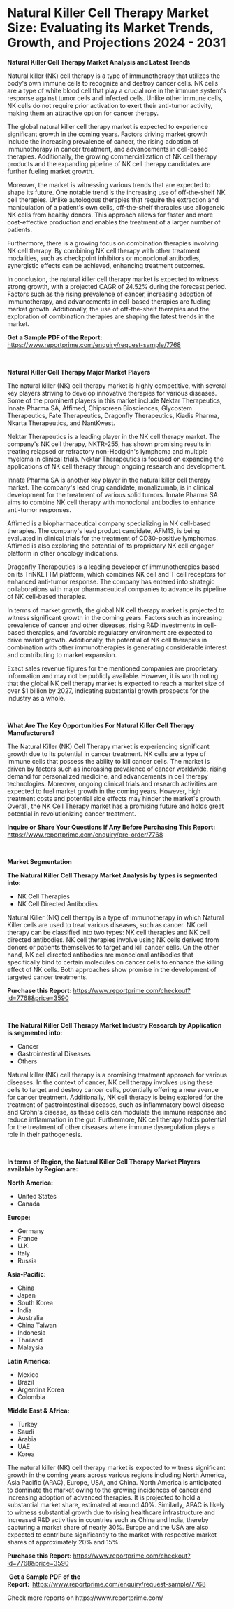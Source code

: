 <p><h1>Natural Killer Cell Therapy Market Size: Evaluating its Market Trends, Growth, and Projections 2024 - 2031</h1></p><p><strong>Natural Killer Cell Therapy Market Analysis and Latest Trends</strong></p>
<p><p>Natural killer (NK) cell therapy is a type of immunotherapy that utilizes the body's own immune cells to recognize and destroy cancer cells. NK cells are a type of white blood cell that play a crucial role in the immune system's response against tumor cells and infected cells. Unlike other immune cells, NK cells do not require prior activation to exert their anti-tumor activity, making them an attractive option for cancer therapy.</p><p>The global natural killer cell therapy market is expected to experience significant growth in the coming years. Factors driving market growth include the increasing prevalence of cancer, the rising adoption of immunotherapy in cancer treatment, and advancements in cell-based therapies. Additionally, the growing commercialization of NK cell therapy products and the expanding pipeline of NK cell therapy candidates are further fueling market growth.</p><p>Moreover, the market is witnessing various trends that are expected to shape its future. One notable trend is the increasing use of off-the-shelf NK cell therapies. Unlike autologous therapies that require the extraction and manipulation of a patient's own cells, off-the-shelf therapies use allogeneic NK cells from healthy donors. This approach allows for faster and more cost-effective production and enables the treatment of a larger number of patients.</p><p>Furthermore, there is a growing focus on combination therapies involving NK cell therapy. By combining NK cell therapy with other treatment modalities, such as checkpoint inhibitors or monoclonal antibodies, synergistic effects can be achieved, enhancing treatment outcomes.</p><p>In conclusion, the natural killer cell therapy market is expected to witness strong growth, with a projected CAGR of 24.52% during the forecast period. Factors such as the rising prevalence of cancer, increasing adoption of immunotherapy, and advancements in cell-based therapies are fueling market growth. Additionally, the use of off-the-shelf therapies and the exploration of combination therapies are shaping the latest trends in the market.</p></p>
<p><strong>Get a Sample PDF of the Report:&nbsp;</strong> <a href="https://www.reportprime.com/enquiry/request-sample/7768">https://www.reportprime.com/enquiry/request-sample/7768</a></p>
<p>&nbsp;</p>
<p><strong>Natural Killer Cell Therapy Major Market Players</strong></p>
<p><p>The natural killer (NK) cell therapy market is highly competitive, with several key players striving to develop innovative therapies for various diseases. Some of the prominent players in this market include Nektar Therapeutics, Innate Pharma SA, Affimed, Chipscreen Biosciences, Glycostem Therapeutics, Fate Therapeutics, Dragonfly Therapeutics, Kiadis Pharma, Nkarta Therapeutics, and NantKwest.</p><p>Nektar Therapeutics is a leading player in the NK cell therapy market. The company's NK cell therapy, NKTR-255, has shown promising results in treating relapsed or refractory non-Hodgkin's lymphoma and multiple myeloma in clinical trials. Nektar Therapeutics is focused on expanding the applications of NK cell therapy through ongoing research and development.</p><p>Innate Pharma SA is another key player in the natural killer cell therapy market. The company's lead drug candidate, monalizumab, is in clinical development for the treatment of various solid tumors. Innate Pharma SA aims to combine NK cell therapy with monoclonal antibodies to enhance anti-tumor responses.</p><p>Affimed is a biopharmaceutical company specializing in NK cell-based therapies. The company's lead product candidate, AFM13, is being evaluated in clinical trials for the treatment of CD30-positive lymphomas. Affimed is also exploring the potential of its proprietary NK cell engager platform in other oncology indications.</p><p>Dragonfly Therapeutics is a leading developer of immunotherapies based on its TriNKETTM platform, which combines NK cell and T cell receptors for enhanced anti-tumor response. The company has entered into strategic collaborations with major pharmaceutical companies to advance its pipeline of NK cell-based therapies.</p><p>In terms of market growth, the global NK cell therapy market is projected to witness significant growth in the coming years. Factors such as increasing prevalence of cancer and other diseases, rising R&D investments in cell-based therapies, and favorable regulatory environment are expected to drive market growth. Additionally, the potential of NK cell therapies in combination with other immunotherapies is generating considerable interest and contributing to market expansion.</p><p>Exact sales revenue figures for the mentioned companies are proprietary information and may not be publicly available. However, it is worth noting that the global NK cell therapy market is expected to reach a market size of over $1 billion by 2027, indicating substantial growth prospects for the industry as a whole.</p></p>
<p>&nbsp;</p>
<p><strong>What Are The Key Opportunities For Natural Killer Cell Therapy Manufacturers?</strong></p>
<p><p>The Natural Killer (NK) Cell Therapy market is experiencing significant growth due to its potential in cancer treatment. NK cells are a type of immune cells that possess the ability to kill cancer cells. The market is driven by factors such as increasing prevalence of cancer worldwide, rising demand for personalized medicine, and advancements in cell therapy technologies. Moreover, ongoing clinical trials and research activities are expected to fuel market growth in the coming years. However, high treatment costs and potential side effects may hinder the market's growth. Overall, the NK Cell Therapy market has a promising future and holds great potential in revolutionizing cancer treatment.</p></p>
<p><strong>Inquire or Share Your Questions If Any Before Purchasing This Report:</strong> <a href="https://www.reportprime.com/enquiry/pre-order/7768">https://www.reportprime.com/enquiry/pre-order/7768</a></p>
<p>&nbsp;</p>
<p><strong>Market Segmentation</strong></p>
<p><strong>The Natural Killer Cell Therapy Market Analysis by types is segmented into:</strong></p>
<p><ul><li>NK Cell Therapies</li><li>NK Cell Directed Antibodies</li></ul></p>
<p><p>Natural Killer (NK) cell therapy is a type of immunotherapy in which Natural Killer cells are used to treat various diseases, such as cancer. NK cell therapy can be classified into two types: NK cell therapies and NK cell directed antibodies. NK cell therapies involve using NK cells derived from donors or patients themselves to target and kill cancer cells. On the other hand, NK cell directed antibodies are monoclonal antibodies that specifically bind to certain molecules on cancer cells to enhance the killing effect of NK cells. Both approaches show promise in the development of targeted cancer treatments.</p></p>
<p><strong>Purchase this Report:&nbsp;</strong><a href="https://www.reportprime.com/checkout?id=7768&price=3590">https://www.reportprime.com/checkout?id=7768&price=3590</a></p>
<p>&nbsp;</p>
<p><strong>The Natural Killer Cell Therapy Market Industry Research by Application is segmented into:</strong></p>
<p><ul><li>Cancer</li><li>Gastrointestinal Diseases</li><li>Others</li></ul></p>
<p><p>Natural killer (NK) cell therapy is a promising treatment approach for various diseases. In the context of cancer, NK cell therapy involves using these cells to target and destroy cancer cells, potentially offering a new avenue for cancer treatment. Additionally, NK cell therapy is being explored for the treatment of gastrointestinal diseases, such as inflammatory bowel disease and Crohn's disease, as these cells can modulate the immune response and reduce inflammation in the gut. Furthermore, NK cell therapy holds potential for the treatment of other diseases where immune dysregulation plays a role in their pathogenesis.</p></p>
<p>&nbsp;</p>
<p><strong>In terms of Region, the Natural Killer Cell Therapy Market Players available by Region are:</strong></p>
<p>
    <p> <strong> North America: </strong>
        <ul>
            <li>United States</li>
            <li>Canada</li>
        </ul>
        </p> 
    <p> <strong> Europe: </strong>
        <ul>
            <li>Germany</li>
            <li>France</li>
            <li>U.K.</li>
            <li>Italy</li>
            <li>Russia</li>
        </ul>
        </p> 
    <p> <strong> Asia-Pacific: </strong>
        <ul>
            <li>China</li>
            <li>Japan</li>
            <li>South Korea</li>
            <li>India</li>
            <li>Australia</li>
            <li>China Taiwan</li>
            <li>Indonesia</li>
            <li>Thailand</li>
            <li>Malaysia</li>
        </ul>
        </p> 
    <p> <strong> Latin America: </strong>
        <ul>
            <li>Mexico</li>
            <li>Brazil</li>
            <li>Argentina Korea</li>
            <li>Colombia</li>
        </ul>
        </p> 
    <p> <strong> Middle East & Africa: </strong>
        <ul>
            <li>Turkey</li>
            <li>Saudi</li>
            <li>Arabia</li>
            <li>UAE</li>
            <li>Korea</li>
        </ul>
    </p>
    </p>
<p><p>The natural killer (NK) cell therapy market is expected to witness significant growth in the coming years across various regions including North America, Asia Pacific (APAC), Europe, USA, and China. North America is anticipated to dominate the market owing to the growing incidences of cancer and increasing adoption of advanced therapies. It is projected to hold a substantial market share, estimated at around 40%. Similarly, APAC is likely to witness substantial growth due to rising healthcare infrastructure and increased R&D activities in countries such as China and India, thereby capturing a market share of nearly 30%. Europe and the USA are also expected to contribute significantly to the market with respective market shares of approximately 20% and 15%.</p></p>
<p><strong>Purchase this Report: </strong><a href="https://www.reportprime.com/checkout?id=7768&price=3590">https://www.reportprime.com/checkout?id=7768&price=3590</a></p>
<p>&nbsp;<strong>Get a Sample PDF of the Report:&nbsp;&nbsp;</strong><a href="https://www.reportprime.com/enquiry/request-sample/7768">https://www.reportprime.com/enquiry/request-sample/7768</a></p>
<p><strong></strong></p>
<p>Check more reports on https://www.reportprime.com/</p>